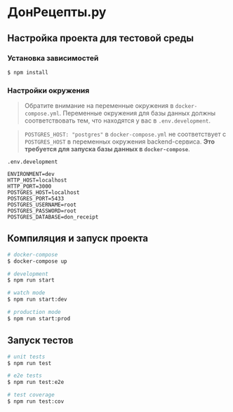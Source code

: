 # ДонРецепты.ру

## Настройка проекта для тестовой среды

### Установка зависимостей
```bash
$ npm install
```
### Настройки окружения
> Обратите внимание на переменные окружения в `docker-compose.yml`. Переменные окружения для базы данных должны соответствовать тем, что находятся у вас в `.env.development`.

> `POSTGRES_HOST: "postgres"` в `docker-compose.yml` не соответствует с `POSTGRES_HOST` в переменных окружения backend-сервиса. **Это требуется для запуска базы данных в `docker-compose`**.

`.env.development`
```dotenv
ENVIRONMENT=dev
HTTP_HOST=localhost
HTTP_PORT=3000
POSTGRES_HOST=localhost
POSTGRES_PORT=5433
POSTGRES_USERNAME=root
POSTGRES_PASSWORD=root
POSTGRES_DATABASE=don_receipt
```

## Компиляция и запуск проекта

```bash
# docker-compose
$ docker-compose up

# development
$ npm run start

# watch mode
$ npm run start:dev

# production mode
$ npm run start:prod
```

## Запуск тестов

```bash
# unit tests
$ npm run test

# e2e tests
$ npm run test:e2e

# test coverage
$ npm run test:cov
```
